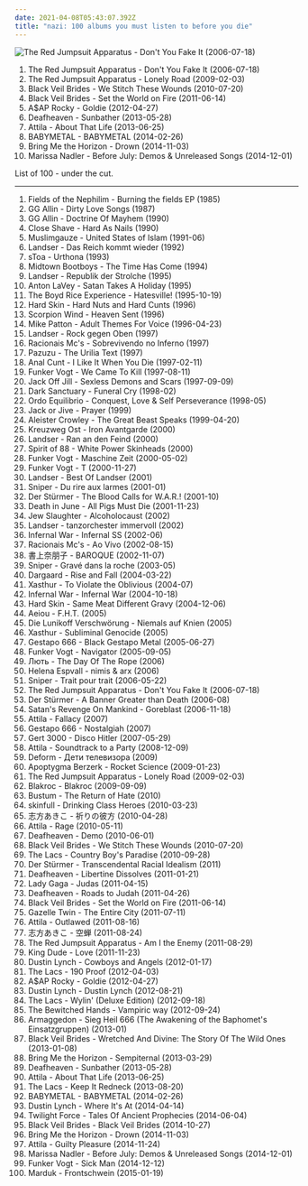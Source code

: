 ```yaml
---
date: 2021-04-08T05:43:07.392Z
title: "nazi: 100 albums you must listen to before you die"
---
```

![The Red Jumpsuit Apparatus - Don&#39;t You Fake It (2006-07-18)](http://coverartarchive.org/release/76360728-22dd-4c57-86d2-481b4a2e88fc/12966416160-500.jpg "The Red Jumpsuit Apparatus - Don't You Fake It (2006-07-18)")
<ol class="albums">
<li data-cover="http://coverartarchive.org/release/76360728-22dd-4c57-86d2-481b4a2e88fc/12966416160-500.jpg" data-tags="rock, alternative rock, emo, screamo" role="button">The Red Jumpsuit Apparatus - Don't You Fake It (2006-07-18)</li>
<li data-cover="https://img.discogs.com/ECgdKUcUeuBXftXptLCijuH3Ck8=/fit-in/225x225/filters:strip_icc():format(jpeg):mode_rgb():quality(90)/discogs-images/R-2756160-1299611878.jpeg.jpg" data-tags="female fronted metal, female vocalists, hair metal, reggaeton, female vocalist, queercore, goregrind, homocore, brutal death metal, nsbm, a campire and a tent and a flashlight and some matches and a tree and that river and my glasses and a spaceship and a really really big bear but the bear is really really far away, drops wet cement on unsuspecting crippled children, a place for people with that tiny black spot on their brain to go when the darkness leaks out and does what it wills, erotic, brutal deathcore, nazi, crimes against humanity, national socialist black metal, swag, fashioncore, antifa, niggacore, a campfire and a tent and a flashlight and some matches and a tree and that river and my glasses and a spaceship and a really really big bear but the bear is really really far away, music to suck cock to, homoerotic, man in the pickle suit tricked me again, wagnerian arrangements, no pubic hair, music to have anal sex to" role="button">The Red Jumpsuit Apparatus - Lonely Road (2009-02-03)</li>
<li data-cover="http://coverartarchive.org/release/93ec657e-220a-4d21-a4c2-dc1028221ed5/8675348488-500.jpg" data-tags="post-hardcore" role="button">Black Veil Brides - We Stitch These Wounds (2010-07-20)</li>
<li data-cover="http://coverartarchive.org/release/50e98987-a1bd-48d9-9e21-52c69f45071d/1718126861-500.jpg" data-tags="hard rock" role="button">Black Veil Brides - Set the World on Fire (2011-06-14)</li>
<li data-cover="http://coverartarchive.org/release/47db0ca6-078c-4b2c-84e3-462141d540cf/1095434037-500.jpg" data-tags="female fronted metal, hip-hop, hair metal, skinhead, reggaeton, female vocalist, queercore, gold, rac, goregrind, homocore, deathcore, brutal death metal, nsbm, deathgrind, hatecore, crunkcore, brutal deathcore, nazi, crimes against humanity, national socialist black metal, fashioncore, antifa, moshcore, blackcore, nigga, music to suck cock to, homoerotic, music to have anal sex to, asap rocky,  a$ap rocky" role="button">A$AP Rocky - Goldie (2012-04-27)</li>
<li data-cover="http://coverartarchive.org/release/2c6513c0-7b01-4b36-836c-d400e80e8072/25313095145-500.jpg" data-tags="post-black metal, blackgaze" role="button">Deafheaven - Sunbather (2013-05-28)</li>
<li data-cover="http://coverartarchive.org/release/b8f07c08-a405-4cc9-a4cc-9f92e625e5e5/4617270275-500.jpg" data-tags="metalcore, deathcore, female fronted metal, female vocalists, reggaeton, female vocalist, queercore, goregrind, homocore, brutal death metal, nsbm, a campire and a tent and a flashlight and some matches and a tree and that river and my glasses and a spaceship and a really really big bear but the bear is really really far away, drops wet cement on unsuspecting crippled children, a place for people with that tiny black spot on their brain to go when the darkness leaks out and does what it wills, erotic, true metal, true norwegian black metal, true black metal, brutal deathcore, nazi, crimes against humanity, national socialist black metal, swag, fashioncore, antifa, niggacore, gay black metal, a campfire and a tent and a flashlight and some matches and a tree and that river and my glasses and a spaceship and a really really big bear but the bear is really really far away, music to suck cock to, homoerotic, man in the pickle suit tricked me again, wagnerian arrangements, no pubic hair, music to have anal sex to, gaygrind, proud to be gay" role="button">Attila - About That Life (2013-06-25)</li>
<li data-cover="http://coverartarchive.org/release/e5c0f2cc-692c-46e2-af7d-4404c95e1550/6434003625-500.jpg" data-tags="metal, j-pop, kawaii metal" role="button">BABYMETAL - BABYMETAL (2014-02-26)</li>
<li data-cover="http://coverartarchive.org/release/304c9ca2-90a7-46ec-98d3-36ce28714ec2/8655187028-500.jpg" data-tags="true norwegian black metal, female fronted metal, female vocalists, reggaeton, female vocalist, queercore, post-hardcore, goregrind, homocore, brutal death metal, nsbm, a campire and a tent and a flashlight and some matches and a tree and that river and my glasses and a spaceship and a really really big bear but the bear is really really far away, drops wet cement on unsuspecting crippled children, a place for people with that tiny black spot on their brain to go when the darkness leaks out and does what it wills, erotic, true metal, true black metal, brutal deathcore, nazi, crimes against humanity, national socialist black metal, swag, fashioncore, antifa, niggacore, gay black metal, a campfire and a tent and a flashlight and some matches and a tree and that river and my glasses and a spaceship and a really really big bear but the bear is really really far away, music to suck cock to, homoerotic, man in the pickle suit tricked me again, wagnerian arrangements, no pubic hair, music to have anal sex to, gaygrind, proud to be gay" role="button">Bring Me the Horizon - Drown (2014-11-03)</li>
<li data-cover="http://coverartarchive.org/release/775528c7-a0fb-45e2-a203-0a401dc233ea/8996753006-500.jpg" data-tags="chillout, pop, emo, female vocalists, dance, epic, easy listening, new age, comedy, humour, j-rock, parody, j-pop, bdsm, porn, what, visual kei, vulgar, brutal death metal, jrock, meme, bollocks, denpa, hipster, true metal, nazi, racist, unoriginal, not music, manowar, weeaboo, swag, chuck norris does not approve, anison, folklore intellectuel, poser, lmao, worst song ever, posers, donald trump, child molester, rechtsrock, guilty, atrocious, no thanks, church of satan, orgy, not experimental, hentai, post-nazi, pitchforkcore, ayn rand, singing cunt, yaoi" role="button">Marissa Nadler - Before July: Demos & Unreleased Songs (2014-12-01)</li>
</ol>
List of 100 - under the cut.
<!-- more -->

_________________

<ol class="albums">
<li data-cover="https://img.discogs.com/QMTj9Igztyk2eswaCS7UDrTPzzM=/fit-in/600x592/filters:strip_icc():format(jpeg):mode_rgb():quality(90)/discogs-images/R-410993-1335250312.jpeg.jpg" data-tags="gothic" role="button">
Fields of the Nephilim - Burning the fields EP (1985)
</li>
<li data-cover="https://img.discogs.com/-TLmDzscRWozcFWVBC15ipvI1qk=/fit-in/600x601/filters:strip_icc():format(jpeg):mode_rgb():quality(90)/discogs-images/R-7845120-1450022358-1750.jpeg.jpg" data-tags="japanese, emo, anime, j-pop, visual kei, bland, miami bass, hipster, folklore intellectuel, poptron, unsexy, very intelligent lyrics, hipsterish, not art pop, pooptron, ugly music for ugly people, black metal, schlager, russian, jpop, crunk, brazilian, korean, k-pop, j-rock, trap, shitty, sucks, brutal death metal, jrock, seiyuu, spammers, spam, shame, lyrical genius, 2pac, shite, fucking awful, idol, artpop, mainstream, crunkcore, mallcore, nazi, art pop, racist, brazilian pop, spammer" role="button">
GG Allin - Dirty Love Songs (1987)
</li>
<li data-cover="https://img.discogs.com/DolHwYLpMPFVll2OWO_YpaKTg5I=/fit-in/329x500/filters:strip_icc():format(jpeg):mode_rgb():quality(90)/discogs-images/R-12385020-1534185184-5153.jpeg.jpg" data-tags="russian, racist, kkk" role="button">
GG Allin - Doctrine Of Mayhem (1990)
</li>
<li data-cover="https://img.discogs.com/bAR6sOsGkLJ4WDnGLQ7px52XPFk=/fit-in/282x298/filters:strip_icc():format(jpeg):mode_rgb():quality(90)/discogs-images/R-1281711-1282078781.jpeg.jpg" data-tags="oi, nazi" role="button">
Close Shave - Hard As Nails (1990)
</li>
<li data-cover="http://coverartarchive.org/release/7866ea82-45f0-4b48-85ab-9f9fa87d63b1/10157901315-500.jpg" data-tags="racist, antisemite, dhimmi" role="button">
Muslimgauze - United States of Islam (1991-06)
</li>
<li data-cover="http://coverartarchive.org/release/2ca2dc6c-c737-47fd-ad61-e2d89fdbfc9f/23596458969-500.jpg" data-tags="rac, better than akiko shikata, germany, volvofh12" role="button">
Landser - Das Reich kommt wieder (1992)
</li>
<li data-cover="http://coverartarchive.org/release/d2cde2bd-ed59-3dd8-a57b-adaf531f2142/5184068967-500.jpg" data-tags="darkwave, gothic, ethereal, neoclassic" role="button">
sToa - Urthona (1993)
</li>
<li data-cover="https://img.discogs.com/ANpNT1WbCx1GjfLKmfp51PKSMHI=/fit-in/489x500/filters:strip_icc():format(jpeg):mode_rgb():quality(90)/discogs-images/R-2687832-1296594989.jpeg.jpg" data-tags="rock, punk, usa, 90s, american, skinhead, punk rock, rac, 1990s, hatepunk, wpww, america, oi, street rock, nazi, racist, ns, rock against communism, american rock, white music for white people, hitler, aryan, anti-communism, white power, national socialist, wp, skinhead rock, adolf hitler, anti-semitic, antisemite, sieg heil, white pride, wp rock, nazi punk, anti-communist, oi rac, white power rock, white pride world wide, vinland, national socialism, aryan pride, heil hitler, anti jewish, anti-jewish, anti semitic, anti communism, run when you hear this you halfbreed filth, sieg heil hakenkreuz, hammerskins, anti communist, american rac, aryan power, fuck equality, hammerskin nation, racism in music rules, real oi is rac, hitler was right" role="button">
Midtown Bootboys - The Time Has Come (1994)
</li>
<li data-cover="http://coverartarchive.org/release/52fe2cfb-a125-48a9-bc5a-b785274af687/23596498511-500.jpg" data-tags="rac" role="button">
Landser - Republik der Strolche (1995)
</li>
<li data-cover="http://coverartarchive.org/release/f72535a8-7c8a-40c9-8d13-325132a36276/27703620974-500.jpg" data-tags="satanic" role="button">
Anton LaVey - Satan Takes A Holiday (1995)
</li>
<li data-cover="http://coverartarchive.org/release/b7c7a4c3-0427-43a7-8544-948476fee1de/27007898644-500.jpg" data-tags="swag, better than lady gaga" role="button">
The Boyd Rice Experience - Hatesville! (1995-10-19)
</li>
<li data-cover="http://coverartarchive.org/release/60f58011-5704-4aa8-acb3-5ed974d7e615/7420577031-500.jpg" data-tags="nazi" role="button">
Hard Skin - Hard Nuts and Hard Cunts (1996)
</li>
<li data-cover="http://coverartarchive.org/release/78835764-5e63-4dc1-993a-a864c1ea57b8/16083964350-500.jpg" data-tags="neofolk, experimental" role="button">
Scorpion Wind - Heaven Sent (1996)
</li>
<li data-cover="http://coverartarchive.org/release/e5644977-364f-4c3e-a19c-8b08c14aaf04/9635800313-500.jpg" data-tags="experimental, noise" role="button">
Mike Patton - Adult Themes For Voice (1996-04-23)
</li>
<li data-cover="http://coverartarchive.org/release/8927d4e8-2d6d-44e6-a3cc-a60a57cf398a/23596507955-500.jpg" data-tags="rac" role="button">
Landser - Rock gegen Oben (1997)
</li>
<li data-cover="http://coverartarchive.org/release/fbabea02-d690-4bfb-8c42-a9e56260e859/5969567907-500.jpg" data-tags="rap" role="button">
Racionais Mc's - Sobrevivendo no Inferno (1997)
</li>
<li data-cover="http://coverartarchive.org/release/904c39a1-f5f1-4e15-b276-9bfd52a0a5e6/1325526904-500.jpg" data-tags="chillout, pop, japanese, emo, female vocalists, dance, cute, epic, easy listening, new age, comedy, humour, anime, j-rock, parody, j-pop, halloween, bdsm, porn, what, based, visual kei, vulgar, brutal death metal, jrock, meme, bollocks, denpa, hipster, true metal, joke, lucifer, the only true metal of steel, pretentious bullshit, doujin, nazi, racist, unoriginal, not music, wannabe, manowar, weeaboo, swag, chuck norris does not approve, fuck that shit, kawaii, 4chan, anison, folklore intellectuel, poser, lmao, worst song ever, posers, lgbt, doujin ongaku, true metal of steel, donald trump, child molester, rechtsrock, guilty, trolling, wimp" role="button">
Pazuzu - The Urilia Text (1997)
</li>
<li data-cover="http://coverartarchive.org/release/c9447f29-9b61-4987-9d48-7e03c1e34d27/24961175205-500.jpg" data-tags="grindcore" role="button">
Anal Cunt - I Like It When You Die (1997-02-11)
</li>
<li data-cover="http://coverartarchive.org/release/4f3216f3-b537-4901-9493-d10b229bbe49/15586456660-500.jpg" data-tags="metropolis" role="button">
Funker Vogt - We Came To Kill (1997-08-11)
</li>
<li data-cover="http://coverartarchive.org/release/2bd10291-825c-4b55-84fc-4fc3f6678361/8112513217-500.jpg" data-tags="industrial, female vocalists, jessicka is god" role="button">
Jack Off Jill - Sexless Demons and Scars (1997-09-09)
</li>
<li data-cover="http://coverartarchive.org/release/4747688c-7dfa-449e-8f3c-230d15efb809/22396052125-500.jpg" data-tags="chillout, pop, japanese, emo, female vocalists, dance, cute, epic, easy listening, gothic, new age, comedy, ethereal, humour, anime, dark ambient, j-rock, parody, j-pop, relax, halloween, bdsm, porn, what, based, visual kei, vulgar, brutal death metal, jrock, meme, bollocks, denpa, hipster, true metal, joke, lucifer, the only true metal of steel, pretentious bullshit, doujin, nazi, racist, unoriginal, not music, wannabe, manowar, weeaboo, swag, chuck norris does not approve, fuck that shit, kawaii, 4chan, anison, folklore intellectuel, poser, lmao, worst song ever, posers, lgbt, doujin ongaku, true metal of steel, donald trump, child molester, rechtsrock" role="button">
Dark Sanctuary - Funeral Cry (1998-02)
</li>
<li data-cover="http://coverartarchive.org/release/ddcf9146-dc3d-43fd-a43c-e61b25905829/1828788910-500.jpg" data-tags="neofolk, dark ambient, neoclassical" role="button">
Ordo Equilibrio - Conquest, Love & Self Perseverance (1998-05)
</li>
<li data-cover="http://coverartarchive.org/release/86942788-0ea8-4a9a-87df-4c0b83ef1b38/4080834626-500.jpg" data-tags="pop, japanese, female vocalists, new age, anime, j-pop, anison, akiko shikata" role="button">
Jack or Jive - Prayer (1999)
</li>
<li data-cover="http://coverartarchive.org/release/2b4ce5be-79d3-4d21-9060-18d90cadbffa/7737349559-500.jpg" data-tags="donald trump, church of satan, pop, japanese, emo, female vocalists, dance, easy listening, new age, comedy, christian, humour, satanic, anime, j-rock, parody, j-pop, tagged, bdsm, porn, what, visual kei, vulgar, brutal death metal, jrock, meme, illuminati, bollocks, denpa, hipster, true metal, nazi, racist, unoriginal, not music, manowar, weeaboo, chuck norris does not approve, anison, folklore intellectuel, lmao, worst song ever, thelema, no thanks, orgy, not experimental, hentai, spelling lobotomy correctly, pitchforkcore, ayn rand, singing cunt, yaoi" role="button">
Aleister Crowley - The Great Beast Speaks (1999-04-20)
</li>
<li data-cover="https://img.discogs.com/VADWMHKKqYt6FKHoEerC8AaiiR8=/fit-in/588x574/filters:strip_icc():format(jpeg):mode_rgb():quality(90)/discogs-images/R-306530-1337115294-4875.jpeg.jpg" data-tags="martial industrial, industrial, martial" role="button">
Kreuzweg Ost - Iron Avantgarde (2000)
</li>
<li data-cover="http://coverartarchive.org/release/c8832a58-6acf-458f-ad48-d6e75d8e43be/11559112120-500.jpg" data-tags="rac" role="button">
Landser - Ran an den Feind (2000)
</li>
<li data-cover="https://img.discogs.com/ilurPbl_C6qUiE19lNb-skCjzSA=/fit-in/200x201/filters:strip_icc():format(jpeg):mode_rgb():quality(90)/discogs-images/R-4320289-1361649697-1689.jpeg.jpg" data-tags="skinhead, rac, nazi, anti-islam, white power" role="button">
Spirit of 88 - White Power Skinheads (2000)
</li>
<li data-cover="http://coverartarchive.org/release/e6c4671b-0fdc-3037-8cf4-a235a2962cb4/17408643804-500.jpg" data-tags="industrial, ebm, aggrotech, techno" role="button">
Funker Vogt - Maschine Zeit (2000-05-02)
</li>
<li data-cover="http://coverartarchive.org/release/771de026-fc99-33b3-b40d-70bdb18d2258/17412881570-500.jpg" data-tags="metropolis" role="button">
Funker Vogt - T (2000-11-27)
</li>
<li data-cover="https://img.discogs.com/yb4l8Ya5AMDS-ge9SWcMZ1N2KRE=/fit-in/600x600/filters:strip_icc():format(jpeg):mode_rgb():quality(90)/discogs-images/R-2049025-1298940811.jpeg.jpg" data-tags="rac" role="button">
Landser - Best Of Landser (2001)
</li>
<li data-cover="http://coverartarchive.org/release/0100a66f-b055-4a2f-ad80-365b71b0fb0a/5352937007-500.jpg" data-tags="rap" role="button">
Sniper - Du rire aux larmes (2001-01)
</li>
<li data-cover="http://coverartarchive.org/release/e79204ae-1f3d-4699-8929-962371f1746c/5327285214-500.jpg" data-tags="nsbm" role="button">
Der Stürmer - The Blood Calls for W.A.R.! (2001-10)
</li>
<li data-cover="http://coverartarchive.org/release/21fc81a5-dd05-459c-b528-f25a1044d395/16084072468-500.jpg" data-tags="noise, experimental" role="button">
Death in June - All Pigs Must Die (2001-11-23)
</li>
<li data-cover="https://img.discogs.com/8k2luoTLzU67axrUF7VDaUSZCvg=/fit-in/600x603/filters:strip_icc():format(jpeg):mode_rgb():quality(90)/discogs-images/R-5270460-1482314550-5872.jpeg.jpg" data-tags="anti-communist" role="button">
Jew Slaughter - Alcoholocaust (2002)
</li>
<li data-cover="http://coverartarchive.org/release/04968156-441e-4fe8-8add-9a5b405f5a4d/23596539876-500.jpg" data-tags="german, rac, rechtsrock" role="button">
Landser - tanzorchester immervoll (2002)
</li>
<li data-cover="https://img.discogs.com/JyhHvNAunkV9PiBClx5WKVQ0g8M=/fit-in/390x390/filters:strip_icc():format(jpeg):mode_rgb():quality(90)/discogs-images/R-1433246-1219319140.jpeg.jpg" data-tags="black metal" role="button">
Infernal War - Infernal SS (2002-06)
</li>
<li data-cover="http://coverartarchive.org/release/ea07ac89-73d1-40ab-b040-11e2888a8cc2/5922553329-500.jpg" data-tags="black metal, hip-hop, rap, funk, underground hip-hop, emocore, nsbm, nazi, slavonic pride, nazimetal" role="button">
Racionais Mc's - Ao Vivo (2002-08-15)
</li>
<li data-cover="http://coverartarchive.org/release/1437f6a0-4ea1-44cb-b14e-a860ca8a1851/2702941977-500.jpg" data-tags="japanese, anime, j-pop, hipster, weeaboo, not experimental, pop, emo, female vocalists, dance, easy listening, new age, jpop, dream pop, comedy, humour, j-rock, parody, guilty pleasures, bdsm, porn, what, visual kei, vulgar, brutal death metal, jrock, meme, bollocks, denpa, true metal, nazi, art pop, racist, classical crossover, unoriginal, not music, manowar, chuck norris does not approve, anison, folklore intellectuel, lmao, worst song ever, donald trump, cultural appropriation, no thanks, church of satan, orgy, hentai, wapanese, pitchforkcore, ayn rand, singing cunt, yaoi" role="button">
書上奈朋子 - BAROQUE (2002-11-07)
</li>
<li data-cover="http://coverartarchive.org/release/c2d9a68b-f5a2-4266-8099-4e3f02f0c291/2497840835-500.jpg" data-tags="rap, sniper" role="button">
Sniper - Gravé dans la roche (2003-05)
</li>
<li data-cover="http://coverartarchive.org/release/e0f303f5-8dcd-4aa7-8c91-916e6eeed2d3/27796148982-500.jpg" data-tags="dark ambient" role="button">
Dargaard - Rise and Fall (2004-03-22)
</li>
<li data-cover="http://coverartarchive.org/release/d9e4b8e9-e92e-4f99-a5f1-b716b99d90bf/1644225953-500.jpg" data-tags="black metal, suicidal black metal" role="button">
Xasthur - To Violate the Oblivious (2004-07)
</li>
<li data-cover="https://img.discogs.com/xJW-cSnTGBWkCUMrVNnQrpS2eOs=/fit-in/560x558/filters:strip_icc():format(jpeg):mode_rgb():quality(90)/discogs-images/R-582619-1345192333-4126.jpeg.jpg" data-tags="black metal, black death metal, war metal, polish, polska, 2000s, poland, nsbm, wpww, nazi, racist, ns black metal, ns, polish black metal, national socialist black metal, white music for white people, hitler, aryan, anti-communism, white power, national socialist, wp, war black metal, adolf hitler, anti-semitic, antisemite, sieg heil, white pride, anti-communist, white pride world wide, national socialism, polish nsbm, aryan pride, heil hitler, militant black metal, anti jewish, anti-jewish, czarne legiony immortal commando waffen ss, anti semitic, anti communism, nationalsozialismus, run when you hear this you halfbreed filth, sieg heil hakenkreuz, anti communist, aryan power, fuck equality, racism in music rules, hitler was right" role="button">
Infernal War - Infernal War (2004-10-18)
</li>
<li data-cover="http://coverartarchive.org/release/7f05c9ce-7def-401e-acd6-ab68889c7fc3/7428520153-500.jpg" data-tags="oi, nazi" role="button">
Hard Skin - Same Meat Different Gravy (2004-12-06)
</li>
<li data-cover="https://img.discogs.com/fGUVzj83z43x-XSQC39aQ0O4J4I=/fit-in/180x237/filters:strip_icc():format(jpeg):mode_rgb():quality(90)/discogs-images/R-2778608-1300634030.jpeg.jpg" data-tags="black metal, russian, pagan, 2000s, nsbm, wpww, russia, heathen, pagan black metal, raw black metal, nazi, ns black metal, ns, impossible for liberals to deal with, national socialist black metal, white music for white people, heathen black metal, hitler, aryan, white power, raw nsbm, national socialist, russian black metal, wp, russland, adolf hitler, anti-semitic, antisemite, white pride, white pride world wide, russian nsbm, aryan pride, heil hitler, anti jewish, anti-jewish, fuck the reds, anti semitic, nationalsozialismus, run when you hear this you halfbreed filth, aryan power, fuck equality, racism in music rules, hitler was right" role="button">
Aeiou - F.H.T. (2005)
</li>
<li data-cover="http://coverartarchive.org/release/2dfa4644-9f97-4904-9ea5-7ff5e6c5080d/23596413417-500.jpg" data-tags="rac, nazi" role="button">
Die Lunikoff Verschwörung - Niemals auf Knien (2005)
</li>
<li data-cover="https://img.discogs.com/l0EMlDT4Hlic6m6QW9DffGIshJk=/fit-in/208x333/filters:strip_icc():format(jpeg):mode_rgb():quality(90)/discogs-images/R-1714855-1238727713.jpeg.jpg" data-tags="black metal, depressive black metal" role="button">
Xasthur - Subliminal Genocide (2005)
</li>
<li data-cover="https://img.discogs.com/1oSndP_Pwm3Xo0eqVUnBWOCYg4w=/fit-in/600x425/filters:strip_icc():format(jpeg):mode_rgb():quality(90)/discogs-images/R-680611-1384521889-1044.jpeg.jpg" data-tags="ss, nazi" role="button">
Gestapo 666 - Black Gestapo Metal (2005-06-27)
</li>
<li data-cover="http://coverartarchive.org/release/3c6bc54b-0654-4593-bf15-64293d4a97b9/17611920818-500.jpg" data-tags="industrial, metropolis" role="button">
Funker Vogt - Navigator (2005-09-05)
</li>
<li data-cover="https://img.discogs.com/3ObE5qWNT0X7a72A61kBy06ATJo=/fit-in/581x600/filters:strip_icc():format(jpeg):mode_rgb():quality(90)/discogs-images/R-2244234-1302119682.jpeg.jpg" data-tags="black metal, skinhead, ukraine, pagan metal, rac, ukrainian, nsbm, wpww, hatecore, ukrainian metal, nazi, racist, ns black metal, ns, national socialist black metal, rock against communism, white music for white people, hitler, aryan, anti-communism, white power, national socialist, wp, adolf hitler, anti-semitic, ns metal, antisemite, sieg heil, white pride, h8core, anti-communist, white power rock, white pride world wide, national socialism, aryan pride, heil hitler, anti jewish, anti-jewish, fuck the reds, anti semitic, anti communism, nationalsozialismus, run when you hear this you halfbreed filth, sieg heil hakenkreuz, ukrainian rac, anti communist, aryan power, fuck equality, racism in music rules, moskalyaku na gillyaku, hitler was right" role="button">
Лють - The Day Of The Rope (2006)
</li>
<li data-cover="https://img.discogs.com/V41OhRzpnSUdETx8KPyxZunN16o=/fit-in/600x600/filters:strip_icc():format(jpeg):mode_rgb():quality(90)/discogs-images/R-804780-1490357129-9922.jpeg.jpg" data-tags="experimental, avant-garde" role="button">
Helena Espvall - nimis & arx (2006)
</li>
<li data-cover="https://img.discogs.com/NhGtohaJOMJyLIZRmDGnJCrdrvY=/fit-in/600x600/filters:strip_icc():format(jpeg):mode_rgb():quality(90)/discogs-images/R-10314909-1495184768-3536.jpeg.jpg" data-tags="hip hop, nazi, racist, not music, racism in music sucks" role="button">
Sniper - Trait pour trait (2006-05-22)
</li>
<li data-cover="http://coverartarchive.org/release/76360728-22dd-4c57-86d2-481b4a2e88fc/12966416160-500.jpg" data-tags="rock, alternative rock, emo, screamo" role="button">
The Red Jumpsuit Apparatus - Don't You Fake It (2006-07-18)
</li>
<li data-cover="https://img.discogs.com/8FpU6Unpcf7Iy4UX_8bfdogAdBw=/fit-in/325x325/filters:strip_icc():format(jpeg):mode_rgb():quality(90)/discogs-images/R-1044015-1187498923.jpeg.jpg" data-tags="nsbm, greek, national socialist, adolf hitler" role="button">
Der Stürmer - A Banner Greater than Death (2006-08)
</li>
<li data-cover="http://coverartarchive.org/release/46edb422-8289-40a9-97ac-f3fa5697f935/5314972607-500.jpg" data-tags="goregrind" role="button">
Satan's Revenge On Mankind - Goreblast (2006-11-18)
</li>
<li data-cover="http://coverartarchive.org/release/81e0bd2c-c61b-4c9a-8f8a-21916911e1e6/8852178381-500.jpg" data-tags="deathcore" role="button">
Attila - Fallacy (2007)
</li>
<li data-cover="http://coverartarchive.org/release/b87ce15d-137f-4bd8-b3bb-bdf45cd20c39/13390106246-500.jpg" data-tags="ss" role="button">
Gestapo 666 - Nostalgiah (2007)
</li>
<li data-cover="https://via.placeholder.com/450" data-tags="adolf hitler, better than akiko shikata" role="button">
Gert 3000 - Disco Hitler (2007-05-29)
</li>
<li data-cover="https://img.discogs.com/sgW-XBkpzA_WTkJs1bknF_mp3Lo=/fit-in/600x604/filters:strip_icc():format(jpeg):mode_rgb():quality(90)/discogs-images/R-3638538-1488792123-3648.jpeg.jpg" data-tags="deathcore" role="button">
Attila - Soundtrack to a Party (2008-12-09)
</li>
<li data-cover="http://coverartarchive.org/release/d7e411b1-ab96-4384-9a39-98d9f9e53825/1130172133-500.jpg" data-tags="emo, russian pop, not industrial, nazi, national socialist black metal, not gothic, gothic kircore, post-kircore, copro" role="button">
Deform - Дети телевизора (2009)
</li>
<li data-cover="http://coverartarchive.org/release/37592a76-6878-331b-a8c8-5d3bcad37b6e/15565825641-500.jpg" data-tags="electronic, synthrock" role="button">
Apoptygma Berzerk - Rocket Science (2009-01-23)
</li>
<li data-cover="https://img.discogs.com/ECgdKUcUeuBXftXptLCijuH3Ck8=/fit-in/225x225/filters:strip_icc():format(jpeg):mode_rgb():quality(90)/discogs-images/R-2756160-1299611878.jpeg.jpg" data-tags="female fronted metal, female vocalists, hair metal, reggaeton, female vocalist, queercore, goregrind, homocore, brutal death metal, nsbm, a campire and a tent and a flashlight and some matches and a tree and that river and my glasses and a spaceship and a really really big bear but the bear is really really far away, drops wet cement on unsuspecting crippled children, a place for people with that tiny black spot on their brain to go when the darkness leaks out and does what it wills, erotic, brutal deathcore, nazi, crimes against humanity, national socialist black metal, swag, fashioncore, antifa, niggacore, a campfire and a tent and a flashlight and some matches and a tree and that river and my glasses and a spaceship and a really really big bear but the bear is really really far away, music to suck cock to, homoerotic, man in the pickle suit tricked me again, wagnerian arrangements, no pubic hair, music to have anal sex to" role="button">
The Red Jumpsuit Apparatus - Lonely Road (2009-02-03)
</li>
<li data-cover="https://img.discogs.com/qQ1UQdAV28xCiHPkB5Y1igZ3c5Q=/fit-in/400x400/filters:strip_icc():format(jpeg):mode_rgb():quality(90)/discogs-images/R-2065445-1261940125.jpeg.jpg" data-tags="hip-hop, rap, rock hop, rock" role="button">
Blakroc - Blakroc (2009-09-09)
</li>
<li data-cover="https://img.discogs.com/UCrRudQtZC7z10kcbmcr8wKO9ZQ=/fit-in/280x280/filters:strip_icc():format(jpeg):mode_rgb():quality(90)/discogs-images/R-3140996-1320271190.jpeg.jpg" data-tags="black metal, war metal, polish, polska, 2000s, poland, nsbm, wpww, raw black metal, nazi, racist, ns black metal, ns, polish black metal, national socialist black metal, polski, underground black metal, white music for white people, hitler, aryan, anti-communism, white power, national socialist, wp, war black metal, adolf hitler, anti-semitic, antisemite, sieg heil, white pride, anti-communist, white pride world wide, national socialism, polish nsbm, aryan pride, heil hitler, militant black metal, anti jewish, anti-jewish, czarne legiony immortal commando waffen ss, anti semitic, anti communism, nationalsozialismus, run when you hear this you halfbreed filth, polski nsbm, sieg heil hakenkreuz, anti communist, aryan power, fuck equality, racism in music rules, hitler was right, silesian wolves" role="button">
Bustum - The Return of Hate (2010)
</li>
<li data-cover="https://img.discogs.com/_ZtjXTcYlJEFie0fcCN4wNW6GpQ=/fit-in/600x598/filters:strip_icc():format(jpeg):mode_rgb():quality(90)/discogs-images/R-3096884-1380706666-4223.jpeg.jpg" data-tags="nazi" role="button">
skinfull - Drinking Class Heroes (2010-03-23)
</li>
<li data-cover="http://coverartarchive.org/release/7d54d06f-c2ca-4a21-a1b5-4cebc68ca707/27147713228-500.jpg" data-tags="classical crossover, experimental, world, ethereal, neoclassical" role="button">
志方あきこ - 祈りの彼方 (2010-04-28)
</li>
<li data-cover="http://coverartarchive.org/release/e3ace496-94e1-4f0e-995c-4adbc081aa61/8461532098-500.jpg" data-tags="deathcore" role="button">
Attila - Rage (2010-05-11)
</li>
<li data-cover="http://coverartarchive.org/release/df822457-1a3f-4806-86fe-143d3ce09f65/7983414746-500.jpg" data-tags="post-black metal, female fronted metal, hair metal, skinhead, reggaeton, female vocalist, queercore, rac, goregrind, homocore, deathcore, brutal death metal, nsbm, deathgrind, crunkcore, brutal deathcore, national socialist black metal, fashioncore, antifa, moshcore, music to suck cock to, homoerotic, music to have anal sex to, crimes against humanity" role="button">
Deafheaven - Demo (2010-06-01)
</li>
<li data-cover="http://coverartarchive.org/release/93ec657e-220a-4d21-a4c2-dc1028221ed5/8675348488-500.jpg" data-tags="post-hardcore" role="button">
Black Veil Brides - We Stitch These Wounds (2010-07-20)
</li>
<li data-cover="http://coverartarchive.org/release/1e2c8f64-ab25-42c8-832c-1dd87a0d80e3/9382429084-500.jpg" data-tags="the lacs" role="button">
The Lacs - Country Boy's Paradise (2010-09-28)
</li>
<li data-cover="http://coverartarchive.org/release/5f195ad7-676a-4e8b-8bec-fc003765b5a9/28037703419-500.jpg" data-tags="greek, greece, nsbm" role="button">
Der Stürmer - Transcendental Racial Idealism (2011)
</li>
<li data-cover="http://coverartarchive.org/release/baab743e-172b-4eb3-9b42-0dc71d06128a/26275550507-500.jpg" data-tags="female fronted metal, hair metal, skinhead, reggaeton, female vocalist, queercore, rac, goregrind, homocore, deathcore, brutal death metal, nsbm, deathgrind, crunkcore, brutal deathcore, national socialist black metal, fashioncore, antifa, moshcore, music to suck cock to, homoerotic, music to have anal sex to" role="button">
Deafheaven - Libertine Dissolves (2011-01-21)
</li>
<li data-cover="https://img.discogs.com/sa4Jl-YBdMDxBUMmdm_bc6S4fSg=/fit-in/600x504/filters:strip_icc():format(jpeg):mode_rgb():quality(90)/discogs-images/R-6866131-1594226931-8692.jpeg.jpg" data-tags="pop, dance, born this way, modern" role="button">
Lady Gaga - Judas (2011-04-15)
</li>
<li data-cover="http://coverartarchive.org/release/e6b250b5-d81f-4303-95c0-460e1c3ce897/17498799005-500.jpg" data-tags="atmospheric black metal, black metal, post-rock" role="button">
Deafheaven - Roads to Judah (2011-04-26)
</li>
<li data-cover="http://coverartarchive.org/release/50e98987-a1bd-48d9-9e21-52c69f45071d/1718126861-500.jpg" data-tags="hard rock" role="button">
Black Veil Brides - Set the World on Fire (2011-06-14)
</li>
<li data-cover="http://coverartarchive.org/release/9be66ba8-41d6-4ba3-98b5-d781cdb98010/25873356461-500.jpg" data-tags="ambient" role="button">
Gazelle Twin - The Entire City (2011-07-11)
</li>
<li data-cover="http://coverartarchive.org/release/079c00e9-a7bc-4f67-93d7-c1dc5f5b9a23/4617202756-500.jpg" data-tags="deathcore" role="button">
Attila - Outlawed (2011-08-16)
</li>
<li data-cover="http://coverartarchive.org/release/38c90ad7-1f91-4c8e-8481-ae19ab9a284e/1982400038-500.jpg" data-tags="experimental, rock, alternative" role="button">
志方あきこ - 空蝉 (2011-08-24)
</li>
<li data-cover="http://coverartarchive.org/release/af917e2b-9274-40fe-a9bf-8b7f02a413ad/19632602508-500.jpg" data-tags="female fronted metal, female vocalists, hair metal, reggaeton, female vocalist, queercore, goregrind, homocore, brutal death metal, nsbm, a campire and a tent and a flashlight and some matches and a tree and that river and my glasses and a spaceship and a really really big bear but the bear is really really far away, drops wet cement on unsuspecting crippled children, a place for people with that tiny black spot on their brain to go when the darkness leaks out and does what it wills, erotic, brutal deathcore, nazi, crimes against humanity, national socialist black metal, swag, fashioncore, antifa, niggacore, a campfire and a tent and a flashlight and some matches and a tree and that river and my glasses and a spaceship and a really really big bear but the bear is really really far away, music to suck cock to, homoerotic, man in the pickle suit tricked me again, wagnerian arrangements, no pubic hair, music to have anal sex to" role="button">
The Red Jumpsuit Apparatus - Am I the Enemy (2011-08-29)
</li>
<li data-cover="http://coverartarchive.org/release/e640e4f9-5f16-42db-923f-88e4796b634e/8986117861-500.jpg" data-tags="pop, female vocalists, hipster, not experimental, japanese, emo, dance, easy listening, new age, schlager, jpop, comedy, humour, satanic, anime, j-rock, parody, j-pop, bdsm, porn, what, visual kei, brutal death metal, jrock, meme, bondage, bollocks, true metal, nazi, racist, govno, mierda, unoriginal, not music, manowar, weeaboo, chuck norris does not approve, anison, folklore intellectuel, lmao, worst song ever, caca, asian music, merda, no thanks, church of satan, asian pop, gowno, orgy, hentai, schwul, pitchforkcore" role="button">
King Dude - Love (2011-11-23)
</li>
<li data-cover="https://img.discogs.com/ibDZjXi2nitNp8paa8Q_w5TJCsE=/fit-in/600x600/filters:strip_icc():format(jpeg):mode_rgb():quality(90)/discogs-images/R-16059186-1602706009-4478.jpeg.jpg" data-tags="racist country, similar to johnny rebel, kid rock, creed, kkk country, scat, racism, farts, racist, my nigga, fart, donald trump, sjw, farting, youngstar, little star" role="button">
Dustin Lynch - Cowboys and Angels (2012-01-17)
</li>
<li data-cover="http://coverartarchive.org/release/0d4cd885-b28e-4910-ab29-3af076c5deac/10063455701-500.jpg" data-tags="kid rock, creepy, racism, creed, nazi, racist, my nigga, diarrhea, kkk country, racist country, the lacs, aural vomit, mk k, like having a very large carrot shoved up your ass, similar to johnny rebel" role="button">
The Lacs - 190 Proof (2012-04-03)
</li>
<li data-cover="http://coverartarchive.org/release/47db0ca6-078c-4b2c-84e3-462141d540cf/1095434037-500.jpg" data-tags="female fronted metal, hip-hop, hair metal, skinhead, reggaeton, female vocalist, queercore, gold, rac, goregrind, homocore, deathcore, brutal death metal, nsbm, deathgrind, hatecore, crunkcore, brutal deathcore, nazi, crimes against humanity, national socialist black metal, fashioncore, antifa, moshcore, blackcore, nigga, music to suck cock to, homoerotic, music to have anal sex to, asap rocky,  a$ap rocky" role="button">
A$AP Rocky - Goldie (2012-04-27)
</li>
<li data-cover="http://coverartarchive.org/release/cc138ad0-4628-4c14-a7ef-539d22e277bd/10235350117-500.jpg" data-tags="racist country, similar to johnny rebel, kid rock, creed, my nigga, kkk country, queer, scat, racism, farts, racist, fart, donald trump, sjw, farting, youngstar, little star" role="button">
Dustin Lynch - Dustin Lynch (2012-08-21)
</li>
<li data-cover="https://img.discogs.com/KfDZHFe2cIYl3Hb0slGDtw5FG5M=/fit-in/600x534/filters:strip_icc():format(jpeg):mode_rgb():quality(90)/discogs-images/R-15953368-1601842396-6551.jpeg.jpg" data-tags="kid rock, creepy, racism, creed, nazi, racist, my nigga" role="button">
The Lacs - Wylin' (Deluxe Edition) (2012-09-18)
</li>
<li data-cover="http://coverartarchive.org/release/7a0195ad-6fcc-408c-a43e-010e44918bf2/7295030970-500.jpg" data-tags="post-punk, alternative, alternative rock, new wave, surf rock" role="button">
The Bewitched Hands - Vampiric way (2012-09-24)
</li>
<li data-cover="http://coverartarchive.org/release/0d31a21b-00c8-45d8-9569-6e5514b0a317/8035593039-500.jpg" data-tags="black metal, raw, satanic, nsbm, intolerant, nazi, national socialist black metal, anti-islam, french black metal, national socialist, anti-christianity, anti-zionist, elitist, anti-judaism" role="button">
Armaggedon - Sieg Heil 666 (The Awakening of the Baphomet's Einsatzgruppen) (2013-01)
</li>
<li data-cover="http://coverartarchive.org/release/39dcebcd-425c-4fa5-b6c9-32d14f896230/3036084307-500.jpg" data-tags="hard rock, glam metal" role="button">
Black Veil Brides - Wretched And Divine: The Story Of The Wild Ones (2013-01-08)
</li>
<li data-cover="http://coverartarchive.org/release/86f705ee-242f-4e89-896c-f95bb3044189/11987843449-500.jpg" data-tags="post-hardcore, metalcore" role="button">
Bring Me the Horizon - Sempiternal (2013-03-29)
</li>
<li data-cover="http://coverartarchive.org/release/2c6513c0-7b01-4b36-836c-d400e80e8072/25313095145-500.jpg" data-tags="post-black metal, blackgaze" role="button">
Deafheaven - Sunbather (2013-05-28)
</li>
<li data-cover="http://coverartarchive.org/release/b8f07c08-a405-4cc9-a4cc-9f92e625e5e5/4617270275-500.jpg" data-tags="metalcore, deathcore, female fronted metal, female vocalists, reggaeton, female vocalist, queercore, goregrind, homocore, brutal death metal, nsbm, a campire and a tent and a flashlight and some matches and a tree and that river and my glasses and a spaceship and a really really big bear but the bear is really really far away, drops wet cement on unsuspecting crippled children, a place for people with that tiny black spot on their brain to go when the darkness leaks out and does what it wills, erotic, true metal, true norwegian black metal, true black metal, brutal deathcore, nazi, crimes against humanity, national socialist black metal, swag, fashioncore, antifa, niggacore, gay black metal, a campfire and a tent and a flashlight and some matches and a tree and that river and my glasses and a spaceship and a really really big bear but the bear is really really far away, music to suck cock to, homoerotic, man in the pickle suit tricked me again, wagnerian arrangements, no pubic hair, music to have anal sex to, gaygrind, proud to be gay" role="button">
Attila - About That Life (2013-06-25)
</li>
<li data-cover="http://coverartarchive.org/release/d79caf69-4761-4c78-a7c9-6409f23d5e96/9382402216-500.jpg" data-tags="kid rock, creepy, racism, creed, nazi, racist, my nigga, diarrhea, kkk country, racist country, aural vomit, like having a very large carrot shoved up your ass, similar to johnny rebel" role="button">
The Lacs - Keep It Redneck (2013-08-20)
</li>
<li data-cover="http://coverartarchive.org/release/e5c0f2cc-692c-46e2-af7d-4404c95e1550/6434003625-500.jpg" data-tags="metal, j-pop, kawaii metal" role="button">
BABYMETAL - BABYMETAL (2014-02-26)
</li>
<li data-cover="http://coverartarchive.org/release/76477195-acbb-43c7-b306-5ad22bda6b83/7085174028-500.jpg" data-tags="racist country, similar to johnny rebel, kid rock, creed, kkk country, beer, scat, racism, farts, racist, my nigga, fart, donald trump, sjw, farting, youngstar, little star" role="button">
Dustin Lynch - Where It's At (2014-04-14)
</li>
<li data-cover="http://coverartarchive.org/release/1e6f2ecb-2465-4550-9f1b-5e7527434f98/13196287264-500.jpg" data-tags="power metal, melodic power metal" role="button">
Twilight Force - Tales Of Ancient Prophecies (2014-06-04)
</li>
<li data-cover="http://coverartarchive.org/release/479a71e8-54e5-4d6b-a728-c16790088282/9929378348-500.jpg" data-tags="post-hardcore" role="button">
Black Veil Brides - Black Veil Brides (2014-10-27)
</li>
<li data-cover="http://coverartarchive.org/release/304c9ca2-90a7-46ec-98d3-36ce28714ec2/8655187028-500.jpg" data-tags="true norwegian black metal, female fronted metal, female vocalists, reggaeton, female vocalist, queercore, post-hardcore, goregrind, homocore, brutal death metal, nsbm, a campire and a tent and a flashlight and some matches and a tree and that river and my glasses and a spaceship and a really really big bear but the bear is really really far away, drops wet cement on unsuspecting crippled children, a place for people with that tiny black spot on their brain to go when the darkness leaks out and does what it wills, erotic, true metal, true black metal, brutal deathcore, nazi, crimes against humanity, national socialist black metal, swag, fashioncore, antifa, niggacore, gay black metal, a campfire and a tent and a flashlight and some matches and a tree and that river and my glasses and a spaceship and a really really big bear but the bear is really really far away, music to suck cock to, homoerotic, man in the pickle suit tricked me again, wagnerian arrangements, no pubic hair, music to have anal sex to, gaygrind, proud to be gay" role="button">
Bring Me the Horizon - Drown (2014-11-03)
</li>
<li data-cover="http://coverartarchive.org/release/896c0f0f-4c7f-4359-96a6-d5c1e00627a2/8852141954-500.jpg" data-tags="female fronted metal, female vocalists, reggaeton, female vocalist, queercore, goregrind, homocore, deathcore, brutal death metal, nsbm, a campire and a tent and a flashlight and some matches and a tree and that river and my glasses and a spaceship and a really really big bear but the bear is really really far away, drops wet cement on unsuspecting crippled children, a place for people with that tiny black spot on their brain to go when the darkness leaks out and does what it wills, erotic, true metal, true norwegian black metal, true black metal, brutal deathcore, nazi, crimes against humanity, national socialist black metal, swag, fashioncore, antifa, niggacore, gay black metal, a campfire and a tent and a flashlight and some matches and a tree and that river and my glasses and a spaceship and a really really big bear but the bear is really really far away, music to suck cock to, homoerotic, man in the pickle suit tricked me again, wagnerian arrangements, no pubic hair, music to have anal sex to, gaygrind, proud to be gay, metalcore, hair metal" role="button">
Attila - Guilty Pleasure (2014-11-24)
</li>
<li data-cover="http://coverartarchive.org/release/775528c7-a0fb-45e2-a203-0a401dc233ea/8996753006-500.jpg" data-tags="chillout, pop, emo, female vocalists, dance, epic, easy listening, new age, comedy, humour, j-rock, parody, j-pop, bdsm, porn, what, visual kei, vulgar, brutal death metal, jrock, meme, bollocks, denpa, hipster, true metal, nazi, racist, unoriginal, not music, manowar, weeaboo, swag, chuck norris does not approve, anison, folklore intellectuel, poser, lmao, worst song ever, posers, donald trump, child molester, rechtsrock, guilty, atrocious, no thanks, church of satan, orgy, not experimental, hentai, post-nazi, pitchforkcore, ayn rand, singing cunt, yaoi" role="button">
Marissa Nadler - Before July: Demos & Unreleased Songs (2014-12-01)
</li>
<li data-cover="http://coverartarchive.org/release/1462ebe5-d84a-4554-b815-896f06be2675/9397774934-500.jpg" data-tags="nazi" role="button">
Funker Vogt - Sick Man (2014-12-12)
</li>
<li data-cover="http://coverartarchive.org/release/a5cc15e1-24da-4b17-8db6-1355c5308631/9188555081-500.jpg" data-tags="black metal" role="button">
Marduk - Frontschwein (2015-01-19)
</li>
</ol>